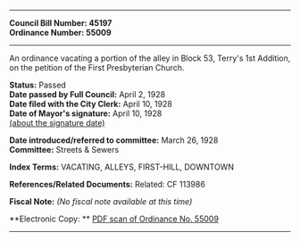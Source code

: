 * * * * *  
  
**Council Bill Number: [](#h0)[](#h2)45197**   
**Ordinance Number: 55009**  
  
* * * * *  
  
An ordinance vacating a portion of the alley in Block 53, Terry's 1st Addition, on the petition of the First Presbyterian Church.  
  
**Status:** Passed   
**Date passed by Full Council:** April 2, 1928   
**Date filed with the City Clerk:** April 10, 1928   
**Date of Mayor's signature:** April 10, 1928   
[(about the signature date)](/~public/approvaldate.htm)   
  
  
**Date introduced/referred to committee:** March 26, 1928   
**Committee:** Streets & Sewers   
  
**Index Terms:** VACATING, ALLEYS, FIRST-HILL, DOWNTOWN  
  
**References/Related Documents:** Related: CF 113986  
  
**Fiscal Note:** *(No fiscal note available at this time)*  
  
**Electronic Copy: ** [PDF scan of Ordinance No. 55009](/~archives/Ordinances/Ord_55009.pdf)  
  
* * * * *  
